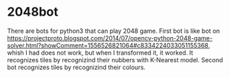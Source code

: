# 2048bot
There are bots for python3 that can play 2048 game.
First bot is like bot on https://projectproto.blogspot.com/2014/07/opencv-python-2048-game-solver.html?showComment=1556526821064#c8334224033051155368, whish I had does not work, but when I transformed it, it worked. It recognizes tiles by recognizind their nubbers with K-Nearest model.
Second bot recognizes tiles by recognizind their colours.
